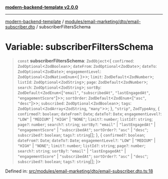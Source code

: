 [**modern-backend-template v2.0.0**](../../../../../README.md)

***

[modern-backend-template](../../../../../modules.md) / [modules/email-marketing/dto/email-subscriber.dto](../README.md) / subscriberFiltersSchema

# Variable: subscriberFiltersSchema

> `const` **subscriberFiltersSchema**: `ZodObject`\<\{ `confirmed`: `ZodOptional`\<`ZodBoolean`\>; `dateFrom`: `ZodOptional`\<`ZodDate`\>; `dateTo`: `ZodOptional`\<`ZodDate`\>; `engagementLevel`: `ZodOptional`\<`ZodNativeEnum`\<\{ \}\>\>; `limit`: `ZodDefault`\<`ZodNumber`\>; `listId`: `ZodOptional`\<`ZodString`\>; `page`: `ZodDefault`\<`ZodNumber`\>; `search`: `ZodOptional`\<`ZodString`\>; `sortBy`: `ZodDefault`\<`ZodEnum`\<\[`"email"`, `"subscribedAt"`, `"lastEngagedAt"`, `"engagementScore"`\]\>\>; `sortOrder`: `ZodDefault`\<`ZodEnum`\<\[`"asc"`, `"desc"`\]\>\>; `subscribed`: `ZodOptional`\<`ZodBoolean`\>; `tags`: `ZodOptional`\<`ZodArray`\<`ZodString`, `"many"`\>\>; \}, `"strip"`, `ZodTypeAny`, \{ `confirmed?`: `boolean`; `dateFrom?`: `Date`; `dateTo?`: `Date`; `engagementLevel?`: `"LOW"` \| `"MEDIUM"` \| `"HIGH"` \| `"NONE"`; `limit?`: `number`; `listId?`: `string`; `page?`: `number`; `search?`: `string`; `sortBy?`: `"email"` \| `"lastEngagedAt"` \| `"engagementScore"` \| `"subscribedAt"`; `sortOrder?`: `"asc"` \| `"desc"`; `subscribed?`: `boolean`; `tags?`: `string`[]; \}, \{ `confirmed?`: `boolean`; `dateFrom?`: `Date`; `dateTo?`: `Date`; `engagementLevel?`: `"LOW"` \| `"MEDIUM"` \| `"HIGH"` \| `"NONE"`; `limit?`: `number`; `listId?`: `string`; `page?`: `number`; `search?`: `string`; `sortBy?`: `"email"` \| `"lastEngagedAt"` \| `"engagementScore"` \| `"subscribedAt"`; `sortOrder?`: `"asc"` \| `"desc"`; `subscribed?`: `boolean`; `tags?`: `string`[]; \}\>

Defined in: [src/modules/email-marketing/dto/email-subscriber.dto.ts:18](https://github.com/maemreyo/saas-4cus-nodejs/blob/2a5b3f3aa11335dfa561e80e1feabb8e6084261e/src/modules/email-marketing/dto/email-subscriber.dto.ts#L18)
